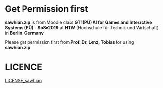 # Get Permission first
**sawhian.zip** is from Moodle class **GT1(PÜ) AI for Games and Interactive Systems (PÜ) - SoSe2019** at **HTW** (Hochschule für Technik und Wirtschaft) in **Berlin, Germany**

Please get permission first from **Prof. Dr. Lenz, Tobias** for using **sawhian.zip**

# LICENCE
[LICENSE_sawhian](LICENSE_sawhian)
